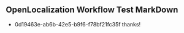 ## OpenLocalization Workflow Test MarkDown
* 0d19463e-ab6b-42e5-b9f6-f78bf21fc35f 
thanks!<!--HONumber=Mar16_HO1-->
